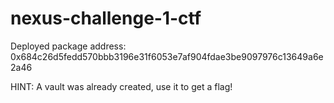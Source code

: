 # nexus-challenge-1-ctf

Deployed package address: 0x684c26d5fedd570bbb3196e31f6053e7af904fdae3be9097976c13649a6e2a46

HINT: A vault was already created, use it to get a flag!